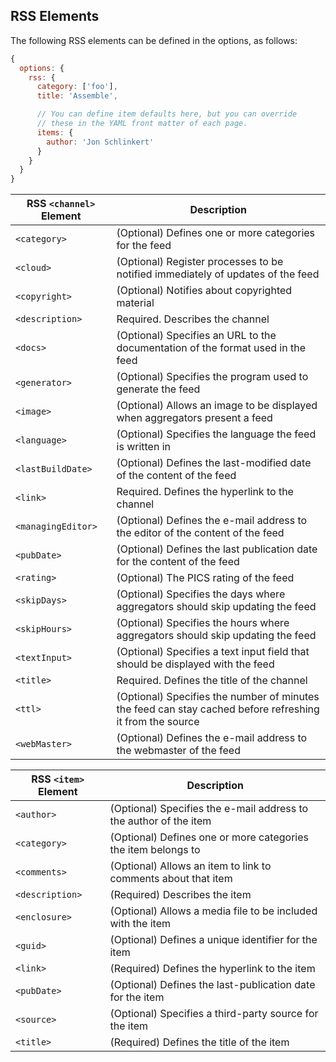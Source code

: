 ## RSS Elements

The following RSS elements can be defined in the options, as follows: 

```js
{
  options: {
    rss: {
      category: ['foo'],
      title: 'Assemble',

      // You can define item defaults here, but you can override
      // these in the YAML front matter of each page.
      items: {
        author: 'Jon Schlinkert'
      }
    }
  }
}
```

| **RSS `<channel>` Element** | **Description** |
| --------------------------- | ---------------------------------------- |
| `<category>` | (Optional) Defines one or more categories for the feed |
| `<cloud>` | (Optional) Register processes to be notified immediately of updates of the feed |
| `<copyright>` | (Optional) Notifies about copyrighted material |
| `<description>` | Required. Describes the channel |
| `<docs>` | (Optional) Specifies an URL to the documentation of the format used in the feed |
| `<generator>` | (Optional) Specifies the program used to generate the feed |
| `<image>` | (Optional) Allows an image to be displayed when aggregators present a feed |
| `<language>` | (Optional) Specifies the language the feed is written in |
| `<lastBuildDate>` | (Optional) Defines the last-modified date of the content of the feed |
| `<link>` | Required. Defines the hyperlink to the channel |
| `<managingEditor>` | (Optional) Defines the e-mail address to the editor of the content of the feed |
| `<pubDate>` | (Optional) Defines the last publication date for the content of the feed |
| `<rating>` | (Optional) The PICS rating of the feed |
| `<skipDays>` | (Optional) Specifies the days where aggregators should skip updating the feed |
| `<skipHours>` | (Optional) Specifies the hours where aggregators should skip updating the feed |
| `<textInput>` | (Optional) Specifies a text input field that should be displayed with the feed |
| `<title>` | Required. Defines the title of the channel |
| `<ttl>` | (Optional) Specifies the number of minutes the feed can stay cached before refreshing it from the source |
| `<webMaster>` | (Optional) Defines the e-mail address to the webmaster of the feed |



| **RSS `<item>` Element**    | **Description** |
| --------------------------- | ---------------------------------------- |
| `<author>` |  (Optional) Specifies the e-mail address to the author of the item |
| `<category>` |  (Optional) Defines one or more categories the item belongs to |
| `<comments>` |  (Optional) Allows an item to link to comments about that item |
| `<description>` | (Required) Describes the item |
| `<enclosure>` | (Optional) Allows a media file to be included with the item |
| `<guid>` |  (Optional) Defines a unique identifier for the item |
| `<link>` |  (Required) Defines the hyperlink to the item |
| `<pubDate>` | (Optional) Defines the last-publication date for the item |
| `<source>` |  (Optional) Specifies a third-party source for the item |
| `<title>` | (Required) Defines the title of the item |

